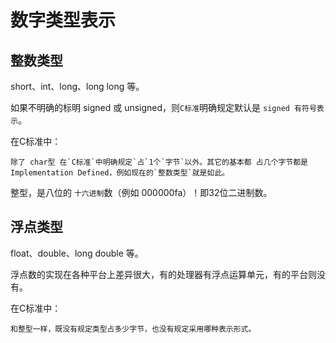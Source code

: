 数字类型表示
===========================

整数类型
----------

  short、int、long、long long 等。

  如果不明确的标明 signed 或 unsigned，则`C标准`明确规定默认是 `signed 有符号表示`。

  在C标准中：

    除了 char型 在`C标准`中明确规定`占`1个`字节`以外。其它的基本都 占几个字节都是 Implementation Defined，例如现在的`整数类型`就是如此。

  整型，是八位的 `十六进制`数（例如 000000fa）！即32位二进制数。

浮点类型
----------

  float、double、long double 等。

  浮点数的实现在各种平台上差异很大，有的处理器有浮点运算单元，有的平台则没有。

  在C标准中：

    和整型一样，既没有规定类型占多少字节，也没有规定采用哪种表示形式。
